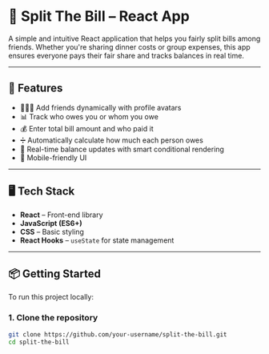 # 💸 Split The Bill – React App

A simple and intuitive React application that helps you fairly split bills among friends. Whether you're sharing dinner costs or group expenses, this app ensures everyone pays their fair share and tracks balances in real time.



---

## 🚀 Features

- 🧑‍🤝‍🧑 Add friends dynamically with profile avatars
- 📊 Track who owes you or whom you owe
- 💰 Enter total bill amount and who paid it
- ➗ Automatically calculate how much each person owes
- 🔁 Real-time balance updates with smart conditional rendering
- 📱 Mobile-friendly UI

---

## 🖥️ Tech Stack

- **React** – Front-end library
- **JavaScript (ES6+)**
- **CSS** – Basic styling
- **React Hooks** – `useState` for state management

---

## 📦 Getting Started

To run this project locally:

### 1. Clone the repository

```bash
git clone https://github.com/your-username/split-the-bill.git
cd split-the-bill
